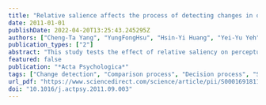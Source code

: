 ```yaml
---
title: "Relative salience affects the process of detecting changes in orientation and luminance"
date: 2011-01-01
publishDate: 2022-04-20T13:25:43.245295Z
authors: ["Cheng-Ta Yang", "YungFongHsu", "Hsin-Yi Huang", "Yei-Yu Yeh"]
publication_types: ["2"]
abstract: "This study tests the effect of relative saliency on perceptual comparison and decision processes in the context of change detection in which distinct visual mechanisms process two features (e.g., luminance and orientation). Townsend and Nozawa's (1995) systems factorial technology was used to investigate the process architecture and stopping rule when deciding whether luminance or orientation of a Gabor patch had changed. Experiment 1 found individual differences in decision strategies when we did not control relative saliency. One group of participants adopted co-active processing, and the other group adopted serial self-terminating processing to detect the change signals. When Experiment 2 eliminated the relative saliency, all but one observer adopted parallel processing and followed a self-terminating rule. These results support the relative saliency hypothesis and highlight the fact that observers adopt different change-detection strategies for two features, especially when relative saliency exists between the two feature dimensions."
featured: false
publication: "*Acta Psychologica*"
tags: ["Change detection", "Comparison process", "Decision process", "Systems factorial technology"]
url_pdf: "https://www.sciencedirect.com/science/article/pii/S0001691811001624"
doi: "10.1016/j.actpsy.2011.09.003"
---
```


